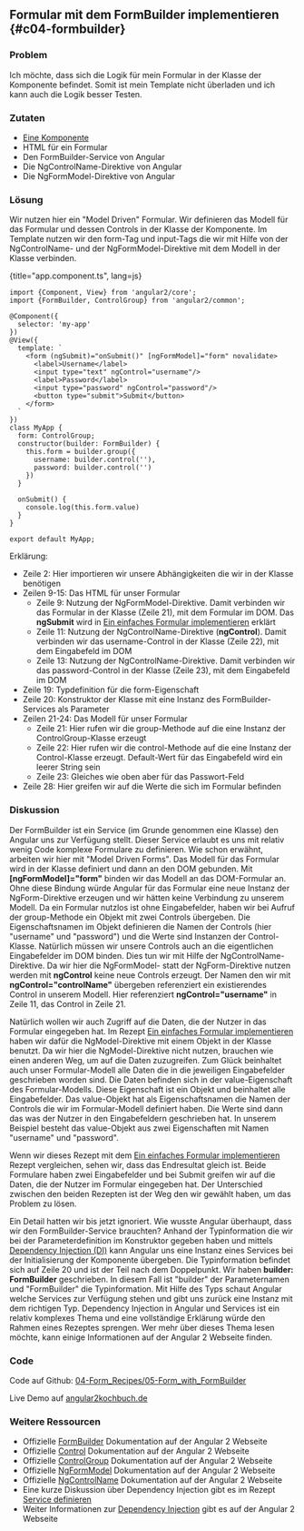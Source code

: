 ## Formular mit dem FormBuilder implementieren {#c04-formbuilder}

### Problem

Ich möchte, dass sich die Logik für mein Formular in der Klasse der Komponente befindet. Somit ist mein Template nicht überladen und ich kann auch die Logik besser Testen.

### Zutaten
* [Eine Komponente](#c02-component-definition)
* HTML für ein Formular
* Den FormBuilder-Service von Angular
* Die NgControlName-Direktive von Angular
* Die NgFormModel-Direktive von Angular

### Lösung

Wir nutzen hier ein "Model Driven" Formular. Wir definieren das Modell für das Formular und dessen Controls in der Klasse der Komponente.
Im Template nutzen wir den form-Tag und input-Tags die wir mit Hilfe von der NgControlName- und der NgFormModel-Direktive mit dem Modell in der Klasse verbinden.

{title="app.component.ts", lang=js}
```
import {Component, View} from 'angular2/core';
import {FormBuilder, ControlGroup} from 'angular2/common';

@Component({
  selector: 'my-app'
})
@View({
  template: `
    <form (ngSubmit)="onSubmit()" [ngFormModel]="form" novalidate>
      <label>Username</label>
      <input type="text" ngControl="username"/>
      <label>Password</label>
      <input type="password" ngControl="password"/>
      <button type="submit">Submit</button>
    </form>
  `
})
class MyApp {
  form: ControlGroup;
  constructor(builder: FormBuilder) {
    this.form = builder.group({
      username: builder.control(''),
      password: builder.control('')
    })
  }

  onSubmit() {
    console.log(this.form.value)
  }
}

export default MyApp;
```

Erklärung:

* Zeile 2: Hier importieren wir unsere Abhängigkeiten die wir in der Klasse benötigen
* Zeilen 9-15: Das HTML für unser Formular
  * Zeile 9: Nutzung der NgFormModel-Direktive. Damit verbinden wir das Formular in der Klasse (Zeile 21), mit dem Formular im DOM. Das __ngSubmit__ wird in [Ein einfaches Formular implementieren](#c04-simple-form) erklärt
  * Zeile 11: Nutzung der NgControlName-Direktive (__ngControl__). Damit verbinden wir das username-Control in der Klasse (Zeile 22), mit dem Eingabefeld im DOM
  * Zeile 13: Nutzung der NgControlName-Direktive. Damit verbinden wir das password-Control in der Klasse (Zeile 23), mit dem Eingabefeld im DOM
* Zeile 19: Typdefinition für die form-Eigenschaft
* Zeile 20: Konstruktor der Klasse mit eine Instanz des FormBuilder-Services als Parameter
* Zeilen 21-24: Das Modell für unser Formular
  * Zeile 21: Hier rufen wir die group-Methode auf die eine Instanz der ControlGroup-Klasse erzeugt
  * Zeile 22: Hier rufen wir die control-Methode auf die eine Instanz der Control-Klasse erzeugt. Default-Wert für das Eingabefeld wird ein leerer String sein
  * Zeile 23: Gleiches wie oben aber für das Passwort-Feld
* Zeile 28: Hier greifen wir auf die Werte die sich im Formular befinden

### Diskussion

Der FormBuilder ist ein Service (im Grunde genommen eine Klasse) den Angular uns zur Verfügung stellt.
Dieser Service erlaubt es uns mit relativ wenig Code komplexe Formulare zu definieren.
Wie schon erwähnt, arbeiten wir hier mit "Model Driven Forms".
Das Modell für das Formular wird in der Klasse definiert und dann an den DOM gebunden.
Mit __[ngFormModel]="form"__ binden wir das Modell an das DOM-Formular an.
Ohne diese Bindung würde Angular für das Formular eine neue Instanz der NgForm-Direktive erzeugen und wir hätten keine Verbindung zu unserem Modell.
Da ein Formular nutzlos ist ohne Eingabefelder, haben wir bei Aufruf der group-Methode ein Objekt mit zwei Controls übergeben.
Die Eigenschaftsnamen im Objekt definieren die Namen der Controls (hier "username" und "password") und die Werte sind Instanzen der Control-Klasse.
Natürlich müssen wir unsere Controls auch an die eigentlichen Eingabefelder im DOM binden.
Dies tun wir mit Hilfe der NgControlName-Direktive.
Da wir hier die NgFormModel- statt der NgForm-Direktive nutzen werden mit __ngControl__ keine neue Controls erzeugt.
Der Namen den wir mit __ngControl="controlName"__ übergeben referenziert ein existierendes Control in unserem Modell.
Hier referenziert __ngControl="username"__ in Zeile 11, das Control in Zeile 21.

Natürlich wollen wir auch Zugriff auf die Daten, die der Nutzer in das Formular eingegeben hat.
Im Rezept [Ein einfaches Formular implementieren](#c04-simple-form) haben wir dafür die NgModel-Direktive mit einem Objekt in der Klasse benutzt.
Da wir hier die NgModel-Direktive nicht nutzen, brauchen wie einen anderen Weg, um auf die Daten zuzugreifen.
Zum Glück beinhaltet auch unser Formular-Modell alle Daten die in die jeweiligen Eingabefelder geschrieben worden sind.
Die Daten befinden sich in der value-Eigenschaft des Formular-Modells.
Diese Eigenschaft ist ein Objekt und beinhaltet alle Eingabefelder.
Das value-Objekt hat als Eigenschaftsnamen die Namen der Controls die wir im Formular-Modell definiert haben.
Die Werte sind dann das was der Nutzer in den Eingabefeldern geschrieben hat.
In unserem Beispiel besteht das value-Objekt aus zwei Eigenschaften mit Namen "username" und "password".

Wenn wir dieses Rezept mit dem [Ein einfaches Formular implementieren](#c04-simple-form) Rezept vergleichen, sehen wir, dass das Endresultat gleich ist.
Beide Formulare haben zwei Eingabefelder und bei Submit greifen wir auf die Daten, die der Nutzer im Formular eingegeben hat.
Der Unterschied zwischen den beiden Rezepten ist der Weg den wir gewählt haben, um das Problem zu lösen.

Ein Detail hatten wir bis jetzt ignoriert.
Wie wusste Angular überhaupt, dass wir den FormBuilder-Service brauchten?
Anhand der Typinformation die wir bei der Parameterdefinition im Konstruktor gegeben haben und mittels [Dependency Injection (DI)](#gl-di) kann Angular uns eine Instanz eines Services bei der Initialisierung der Komponente übergeben.
Die Typinformation befindet sich auf Zeile 20 und ist der Teil nach dem Doppelpunkt.
Wir haben __builder: FormBuilder__ geschrieben. In diesem Fall ist "builder" der Parameternamen und "FormBuilder" die Typinformation.
Mit Hilfe des Typs schaut Angular welche Services zur Verfügung stehen und gibt uns zurück eine Instanz mit dem richtigen Typ.
Dependency Injection in Angular und Services ist ein relativ komplexes Thema und eine vollständige Erklärung würde den Rahmen eines Rezeptes sprengen.
Wer mehr über dieses Thema lesen möchte, kann einige Informationen auf der Angular 2 Webseite finden.

### Code

Code auf Github: [04-Form\_Recipes/05-Form\_with\_FormBuilder](https://github.com/jsperts/angular2_kochbuch_code/tree/master/04-Form_Recipes/05-Form_with_FormBuilder)

Live Demo auf [angular2kochbuch.de](http://angular2kochbuch.de/examples/code/04-Form_Recipes/05-Form_with_FormBuilder/index.html)

### Weitere Ressourcen

* Offizielle [FormBuilder](https://angular.io/docs/ts/latest/api/common/FormBuilder-class.html) Dokumentation auf der Angular 2 Webseite
* Offizielle [Control](https://angular.io/docs/ts/latest/api/common/Control-class.html) Dokumentation auf der Angular 2 Webseite
* Offizielle [ControlGroup](https://angular.io/docs/ts/latest/api/common/ControlGroup-class.html) Dokumentation auf der Angular 2 Webseite
* Offizielle [NgFormModel](https://angular.io/docs/ts/latest/api/common/NgFormModel-directive.html) Dokumentation auf der Angular 2 Webseite
* Offizielle [NgControlName](https://angular.io/docs/ts/latest/api/common/NgControlName-directive.html) Dokumentation auf der Angular 2 Webseite
* Eine kurze Diskussion über Dependency Injection gibt es im Rezept [Service definieren](#02-define-service)
* Weiter Informationen zur [Dependency Injection](https://angular.io/docs/ts/latest/guide/dependency-injection.html) gibt es auf der Angular 2 Webseite

